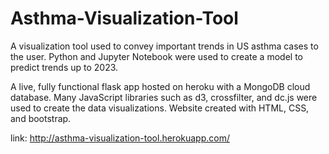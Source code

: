 # Asthma-Visualization-Tool
A visualization tool used to convey important trends in US asthma cases to the user. Python and Jupyter Notebook were used to create a model to predict trends up to 2023.

A live, fully functional flask app hosted on heroku with a MongoDB cloud database. Many JavaScript libraries such as d3, crossfilter, and dc.js were used to create the data visualizations. Website created with HTML, CSS, and bootstrap.

link: http://asthma-visualization-tool.herokuapp.com/
